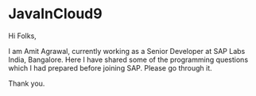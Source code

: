 # JavaInCloud9

Hi Folks,

I am Amit Agrawal, currently working as a Senior Developer at SAP Labs India, Bangalore. 
Here I have shared some of the programming questions which I had prepared before joining SAP.
Please go through it.

Thank you.
